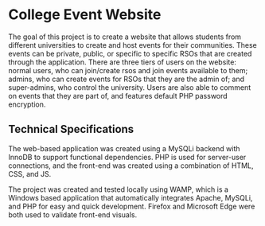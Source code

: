 # College Event Website
The goal of this project is to create a website that allows students from different universities to create and host events for their communities. These events can be private, public, or specific to specific RSOs that are created through the application. There are three tiers of users on the website: normal users, who can join/create rsos and join events available to them; admins, who can create events for RSOs that they are the admin of; and super-admins, who control the university.
Users are also able to comment on events that they are part of, and features default PHP password encryption.

## Technical Specifications
The web-based application was created using a MySQLi backend with InnoDB to support functional dependencies. PHP is used for server-user connections, and the front-end was created using a combination of HTML, CSS, and JS.

The project was created and tested locally using WAMP, which is a Windows based application that automatically integrates Apache, MySQLi, and PHP for easy and quick development. Firefox and Microsoft Edge were both used to validate front-end visuals.

